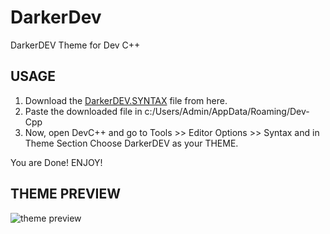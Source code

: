 # DarkerDev

DarkerDEV Theme for Dev C++

## USAGE
1. Download the [DarkerDEV.SYNTAX](https://github.com/coderAbhii/DarkerDev/raw/master/DarkerDev.SYNTAX) file from here.
2. Paste the downloaded file in c:/Users/Admin/AppData/Roaming/Dev-Cpp 
3. Now, open DevC++ and go to Tools >> Editor Options >> Syntax and in Theme Section Choose DarkerDEV as your THEME.

You are Done! ENJOY!

## THEME PREVIEW
![theme preview]()
